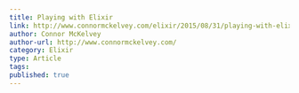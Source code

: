 ```yaml
---
title: Playing with Elixir
link: http://www.connormckelvey.com/elixir/2015/08/31/playing-with-elixir.html
author: Connor McKelvey
author-url: http://www.connormckelvey.com/
category: Elixir
type: Article
tags:
published: true
---
```

